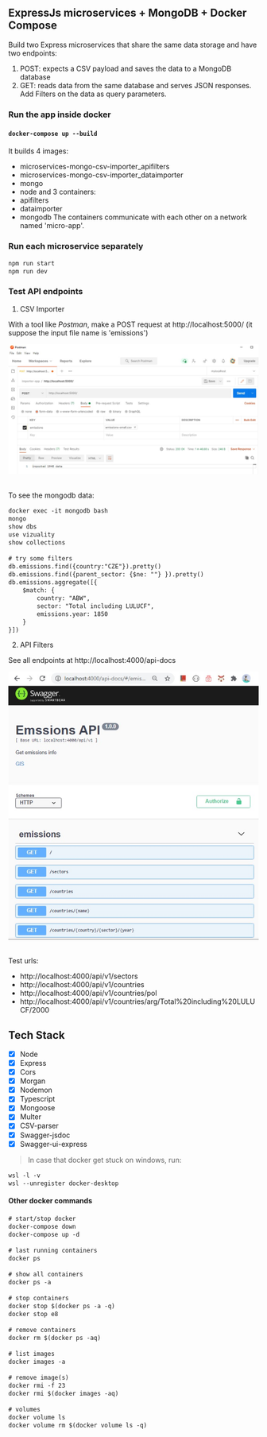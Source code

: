 ## ExpressJs microservices + MongoDB + Docker Compose

Build two Express microservices that share the same data storage and have two endpoints:
1. POST: expects a CSV payload and saves the data to a MongoDB database
2. GET: reads data from the same database and serves JSON responses. Add Filters on the data as query parameters.

### Run the app inside docker

#### `docker-compose up --build`

It builds 4 images: 
- microservices-mongo-csv-importer_apifilters
- microservices-mongo-csv-importer_dataimporter 
- mongo
- node 
and 3 containers: 
- apifilters
- dataimporter 
- mongodb
The containers communicate with each other on a network named 'micro-app'.

### Run each microservice separately

```
npm run start
npm run dev
```

### Test API endpoints

1. CSV Importer

With a tool like *Postman*, make a POST request at http://localhost:5000/ 
(it suppose the input file name is 'emissions')

<kbd><img src="https://github.com/girls-incode/microservices-mongo-csv-importer/blob/master/express-microservice-csv-import-mongodb.jpg" alt="" /></kbd>
<br/><br/>

To see the mongodb data:
```shell
docker exec -it mongodb bash
mongo
show dbs
use vizuality
show collections

# try some filters
db.emissions.find({country:"CZE"}).pretty()
db.emissions.find({parent_sector: {$ne: ""} }).pretty()
db.emissions.aggregate([{
	$match: {
        country: "ABW",
        sector: "Total including LULUCF",
        emissions.year: 1850
    }
}])
```

2. API Filters

See all endpoints at http://localhost:4000/api-docs

<kbd><img src="https://github.com/girls-incode/microservices-mongo-csv-importer/blob/master/express-microservice-swagger-api.jpg" alt="" /></kbd>
<br/><br/>

Test urls:
- http://localhost:4000/api/v1/sectors
- http://localhost:4000/api/v1/countries
- http://localhost:4000/api/v1/countries/pol
- http://localhost:4000/api/v1/countries/arg/Total%20including%20LULUCF/2000

## Tech Stack

- [x] Node
- [x] Express
- [x] Cors
- [x] Morgan
- [x] Nodemon
- [x] Typescript
- [x] Mongoose
- [x] Multer
- [x] CSV-parser
- [x] Swagger-jsdoc
- [x] Swagger-ui-express

> In case that docker get stuck on windows, run:

```shell
wsl -l -v
wsl --unregister docker-desktop
```

#### Other docker commands

```shell
# start/stop docker
docker-compose down
docker-compose up -d

# last running containers
docker ps

# show all containers
docker ps -a

# stop containers
docker stop $(docker ps -a -q)
docker stop e8

# remove containers
docker rm $(docker ps -aq)

# list images
docker images -a

# remove image(s)
docker rmi -f 23
docker rmi $(docker images -aq)

# volumes
docker volume ls
docker volume rm $(docker volume ls -q)
```
